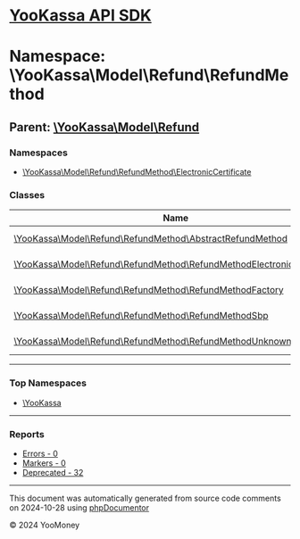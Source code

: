 # [YooKassa API SDK](../home.md)

# Namespace: \YooKassa\Model\Refund\RefundMethod

## Parent: [\YooKassa\Model\Refund](../namespaces/yookassa-model-refund.md)

### Namespaces

* [\YooKassa\Model\Refund\RefundMethod\ElectronicCertificate](../namespaces/yookassa-model-refund-refundmethod-electroniccertificate.md)

### Classes

| Name | Summary |
| ---- | ------- |
| [\YooKassa\Model\Refund\RefundMethod\AbstractRefundMethod](../classes/YooKassa-Model-Refund-RefundMethod-AbstractRefundMethod.md) | Класс, представляющий модель AbstractRefundMethod. |
| [\YooKassa\Model\Refund\RefundMethod\RefundMethodElectronicCertificate](../classes/YooKassa-Model-Refund-RefundMethod-RefundMethodElectronicCertificate.md) | Класс, представляющий модель ElectronicCertificateRefundMethod. |
| [\YooKassa\Model\Refund\RefundMethod\RefundMethodFactory](../classes/YooKassa-Model-Refund-RefundMethod-RefundMethodFactory.md) | Класс, представляющий модель RefundMethodFactory. |
| [\YooKassa\Model\Refund\RefundMethod\RefundMethodSbp](../classes/YooKassa-Model-Refund-RefundMethod-RefundMethodSbp.md) | Класс, представляющий модель RefundMethodSbp. |
| [\YooKassa\Model\Refund\RefundMethod\RefundMethodUnknown](../classes/YooKassa-Model-Refund-RefundMethod-RefundMethodUnknown.md) | Класс, представляющий модель RefundMethodUnknown. |

---

### Top Namespaces

* [\YooKassa](../namespaces/yookassa.md)

---

### Reports
* [Errors - 0](../reports/errors.md)
* [Markers - 0](../reports/markers.md)
* [Deprecated - 32](../reports/deprecated.md)

---

This document was automatically generated from source code comments on 2024-10-28 using [phpDocumentor](http://www.phpdoc.org/)

&copy; 2024 YooMoney